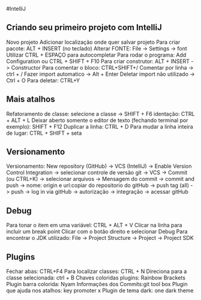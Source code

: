 #IntelliJ

## Criando seu primeiro projeto com IntelliJ
Novo projeto
Adicionar localização onde quer salvar projeto
Para criar pacote: ALT + INSERT (no teclado)
Alterar FONTE: File -> Settings -> font
Utilizar CTRL + ESPAÇO para autocompletar
Para rodar o programa: Add Configuration ou CTRL + SHIFT + F10
Para criar construtor: ALT + INSERT -> Constructor
Para comentar o bloco: CTRL+SHIFT+/
Comentar por linha -> ctrl + /
Fazer import automatico -> Alt + Enter
Deletar import não utilizado -> Ctrl + O
Para deletar: CTRL+Y


## Mais atalhos
Refatoramento de classe: selecione a classe -> SHIFT + F6
identação: CTRL + ALT + L
Deixar aberto somente o editor de texto (fechando terminal por exemplo): SHIFT + F12
Duplicar a linha: CTRL + D
Para mudar a linha inteira de lugar: CTRL + SHIFT + seta

## Versionamento
Versionamento: New repository (GitHub) -> VCS (IntelliJ) -> Enable Version Control Integration -> selecionar controle de versão git -> VCS -> Commit (ou CTRL+K) -> selecionar arquivos -> Mensagem do commit -> commit and push -> nome: origin e url:copiar do repositorio do gitHub -> push tag (all) -> push -> log in via gitHub -> autorização -> integração -> acessar gitHub


## Debug
Para tonar o item em uma variável: CTRL + ALT + V
Clicar na linha para incluir um break point
Clicar com o botão direito e selecionar Debug
Para encontrar o JDK utilizado: File -> Project Structure -> Project -> Project SDK


## Plugins
Fechar abas: CTRL+F4
Para localizar classes: CTRL + N
Direciona para a classe selecionada: ctrl + B
Chaves coloridas plugins: Rainbow Brackets
Plugin barra colorida: Nyam
Informações dos Commits:git tool box
Plugin que ajuda nos atalhos: key promoter x
Plugin de tema dark: one dark theme
